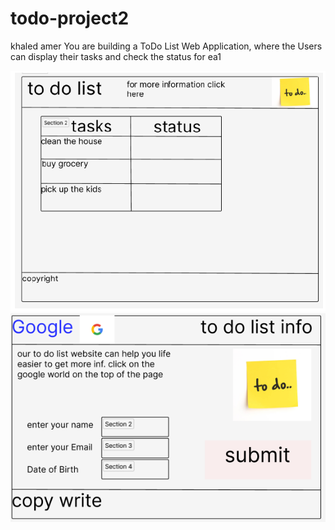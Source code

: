 # todo-project2

khaled amer
You are building a ToDo List Web Application, where the Users can display their tasks and check the status for ea1

![wirefreame](WIREFRAME1.png)
![wireframe2](WIREFRAME2.png)
